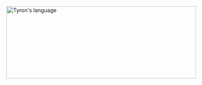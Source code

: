 <img align="center" src="https://github-readme-stats.vercel.app/api/top-langs?username=TyronSvensli&langs_count=10&show_icons=true&locale=en&layout=compact&theme=light" alt="Tyron's language" height="192px"  width="500px"/>